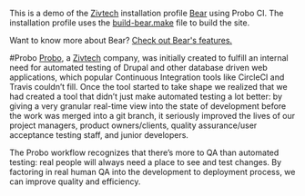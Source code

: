 This is a demo of the [Zivtech](https://www.zivtech.com/) installation profile [Bear](https://github.com/zivtech/bear) using Probo CI. The installation profile uses the [build-bear.make](https://github.com/zivtech/bear/blob/7.x-2.x/build-bear.make) file to build the site. 
 
 Want to know more about Bear? [Check out Bear's features.](http://bear.zivtech.com/features)


#Probo
[Probo](http://probo.ci/), a [Zivtech](https://www.zivtech.com/) company, was initially created to fulfill an internal need for automated testing of Drupal and other database driven web applications, which popular Continuous Integration tools like CircleCI and Travis couldn’t fill. Once the tool started to take shape we realized that we had created a tool that didn’t just make automated testing a lot better: by giving a very granular real-time view into the state of development before the work was merged into a git branch, it seriously improved the lives of our project managers, product owners/clients, quality assurance/user acceptance testing staff, and junior developers.

The Probo workflow recognizes that there’s more to QA than automated testing: real people will always need a place to see and test changes. By factoring in real human QA into the development to deployment process, we can improve quality and efficiency.
